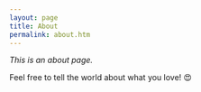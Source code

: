 ```yaml
---
layout: page
title: About
permalink: about.htm
---
```


*This is an about page.*

Feel free to tell the world about what you love! 😍
